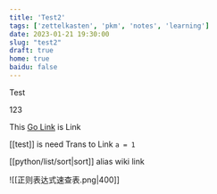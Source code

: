 ```yaml
---
title: 'Test2'
tags: ['zettelkasten', 'pkm', 'notes', 'learning']
date: 2023-01-21 19:30:00
slug: "test2"
draft: true
home: true
baidu: false
---
```


Test

123

This [Go Link](http://www.test.com) is Link

[[test]] is need Trans to Link `a = 1`

[[python/list/sort|sort]] alias wiki link

![[正则表达式速查表.png|400]]



